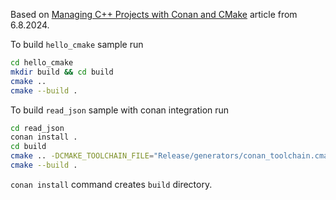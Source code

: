 Based on [Managing C++ Projects with Conan and CMake](https://www.codeproject.com/Articles/5385907/Managing-Cplusplus-Projects-with-Conan-and-CMake) article from 6.8.2024.

To build `hello_cmake` sample run

```bash
cd hello_cmake
mkdir build && cd build
cmake ..
cmake --build .
```

To build `read_json` sample with conan integration run

```bash
cd read_json
conan install .
cd build
cmake .. -DCMAKE_TOOLCHAIN_FILE="Release/generators/conan_toolchain.cmake" -DCMAKE_BUILD_TYPE=Release
cmake --build .
```

`conan install` command creates `build` directory.